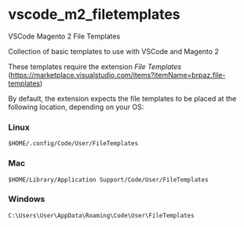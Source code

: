 # vscode_m2_filetemplates
VSCode Magento 2 File Templates

Collection of basic templates to use with VSCode and Magento 2

These templates require the extension _File Templates_ (https://marketplace.visualstudio.com/items?itemName=brpaz.file-templates)

By default, the extension expects the file templates to be placed at the following location, depending on your OS:

### Linux

`$HOME/.config/Code/User/FileTemplates`

### Mac
`$HOME/Library/Application Support/Code/User/FileTemplates`

### Windows
`C:\Users\User\AppData\Roaming\Code\User\FileTemplates`



